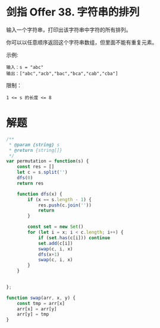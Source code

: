 # 剑指 Offer 38. 字符串的排列
输入一个字符串，打印出该字符串中字符的所有排列。

 

你可以以任意顺序返回这个字符串数组，但里面不能有重复元素。

 

示例:
```
输入：s = "abc"
输出：["abc","acb","bac","bca","cab","cba"]
 ```

限制：
```
1 <= s 的长度 <= 8
```

# 解题

```js
/**
 * @param {string} s
 * @return {string[]}
 */
var permutation = function(s) {
    const res = []
    let c = s.split('')
    dfs(0)
    return res

    function dfs(x) {
        if (x == s.length - 1) {
            res.push(c.join(''))
            return
        }

        const set = new Set()
        for (let i = x; i < c.length; i++) {
            if (set.has(c[i])) continue
            set.add(c[i])
            swap(c, i, x)
            dfs(x+1)
            swap(c, i, x)
        }
    }

    
};

function swap(arr, x, y) {
    const tmp = arr[x]
    arr[x] = arr[y]
    arr[y] = tmp
}
```